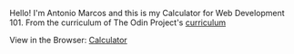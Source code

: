 Hello! I'm Antonio Marcos and this is my Calculator for Web Development 101. From the curriculum of The Odin Project's <a href="https://www.theodinproject.com/courses/web-development-101#javascript-basics">curriculum</a>

View in the Browser: <a href="https://amarcoscastelo.github.io/simple_calculator/">Calculator</a>
